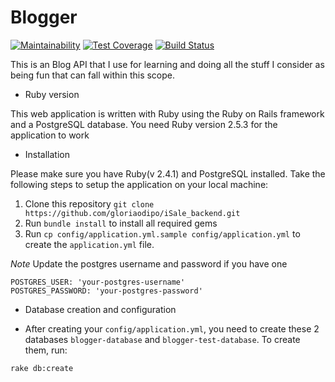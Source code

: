 # Blogger

[![Maintainability](https://api.codeclimate.com/v1/badges/ece9d83b75e0bc51bf41/maintainability)](https://codeclimate.com/github/Ramon3162/Blogger/maintainability) [![Test Coverage](https://api.codeclimate.com/v1/badges/ece9d83b75e0bc51bf41/test_coverage)](https://codeclimate.com/github/Ramon3162/Blogger/test_coverage) [![Build Status](https://travis-ci.org/Ramon3162/Blogger.svg?branch=develop)](https://travis-ci.org/Ramon3162/Blogger)

This is an Blog API that I use for learning and doing all the stuff I consider as being fun that can fall within this scope.

* Ruby version

This web application is written with Ruby using the Ruby on Rails framework and a PostgreSQL database. You need Ruby version 2.5.3 for the application to work

* Installation

Please make sure you have Ruby(v 2.4.1) and PostgreSQL installed. Take the following steps to setup the application on your local machine:

1. Clone this repository `git clone https://github.com/gloriaodipo/iSale_backend.git`
2. Run `bundle install` to install all required gems
3. Run `cp config/application.yml.sample config/application.yml` to create the `application.yml` file.

*Note* Update the postgres username and password if you have one
```
POSTGRES_USER: 'your-postgres-username'
POSTGRES_PASSWORD: 'your-postgres-password'
```

* Database creation and configuration

- After creating your `config/application.yml`, you need to create these 2 databases `blogger-database` and `blogger-test-database`. To create them, run:

```
rake db:create
```

